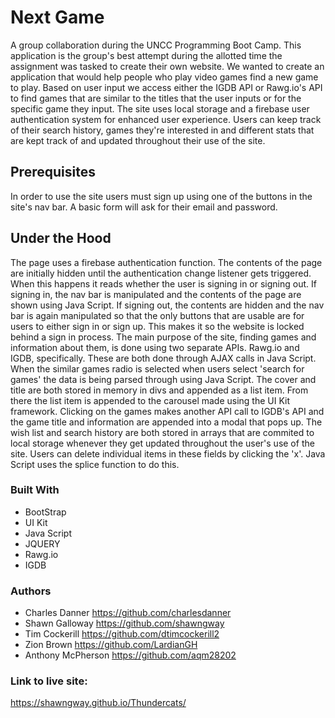 # Next Game

A group collaboration during the UNCC Programming Boot Camp. This application is the group's best attempt during the allotted time the assignment was tasked to create their own website. We wanted to create an application that would help people who play video games find a new game to play. Based on user input we access either the IGDB API or Rawg.io's API to find games that are similar to the titles that the user inputs or for the specific game they input. The site uses local storage and a firebase user authentication system for enhanced user experience. Users can keep track of their search history, games they're interested in and different stats that are kept track of and updated throughout their use of the site. 

## Prerequisites

In order to use the site users must sign up using one of the buttons in the site's nav bar. A basic form will ask for their email and password. 

## Under the Hood

The page uses a firebase authentication function. The contents of the page are initially hidden until the authentication change listener gets triggered. When this happens it reads whether the user is signing in or signing out. If signing in, the nav bar is manipulated and the contents of the page are shown using Java Script. If signing out, the contents are hidden and the nav bar is again manipulated so that the only buttons that are usable are for users to either sign in or sign up. This makes it so the website is locked behind a sign in process. The main purpose of the site, finding games and information about them, is done using two separate APIs. Rawg.io and IGDB, specifically. These are both done through AJAX calls in Java Script. When the similar games radio is selected when users select 'search for games' the data is being parsed through using Java Script. The cover and title are both stored in memory in divs and appended as a list item. From there the list item is appended to the carousel made using the UI Kit framework. Clicking on the games makes another API call to IGDB's API and the game title and information are appended into a modal that pops up. The wish list and search history are both stored in arrays that are commited to local storage whenever they get updated throughout the user's use of the site. Users can delete individual items in these fields by clicking the 'x'. Java Script uses the splice function to do this.

### Built With
* BootStrap
* UI Kit
* Java Script
* JQUERY
* Rawg.io
* IGDB

### Authors
* Charles Danner  https://github.com/charlesdanner
* Shawn Galloway https://github.com/shawngway
* Tim Cockerill https://github.com/dtimcockerill2
* Zion Brown https://github.com/LardianGH
* Anthony McPherson https://github.com/aqm28202

### Link to live site: 
https://shawngway.github.io/Thundercats/
